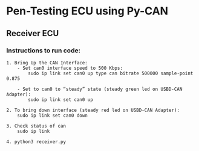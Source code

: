 # Pen-Testing ECU using Py-CAN

## Receiver ECU

### Instructions to run  code:
    1. Bring Up the CAN Interface: 
        - Set can0 interface speed to 500 Kbps:  
            sudo ip link set can0 up type can bitrate 500000 sample-point 0.875  

        - Set to can0 to “steady” state (steady green led on USBD-CAN Adapter):
            sudo ip link set can0 up  

    2. To bring down interface (steady red led on USBD-CAN Adapter):  
        sudo ip link set can0 down 

    3. Check status of can
        sudo ip link
        
    4. python3 receiver.py